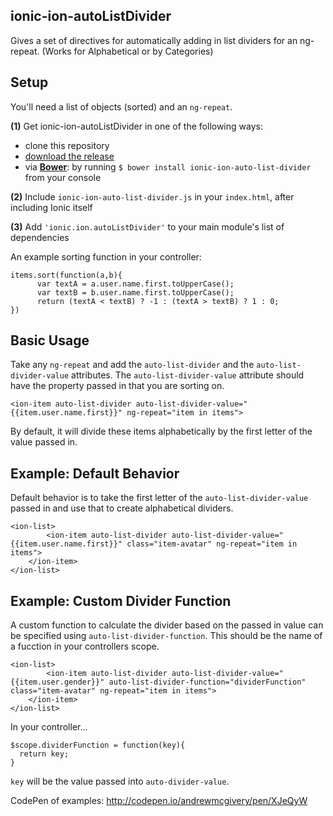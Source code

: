 ## ionic-ion-autoListDivider
Gives a set of directives for automatically adding in list dividers for an ng-repeat. (Works for Alphabetical or by Categories)

## Setup
You'll need a list of objects (sorted) and an `ng-repeat`.

**(1)** Get ionic-ion-autoListDivider in one of the following ways:
 - clone this repository
 - [download the release](http://github.com/khaeransori/ionic-ion-autoListDivider/blob/master/ionic-ion-auto-list-divider.js)
 - via **[Bower](http://bower.io/)**: by running `$ bower install ionic-ion-auto-list-divider` from your console

**(2)** Include `ionic-ion-auto-list-divider.js` in your `index.html`, after including Ionic itself

**(3)** Add `'ionic.ion.autoListDivider'` to your main module's list of dependencies

An example sorting function in your controller:

```
items.sort(function(a,b){
      var textA = a.user.name.first.toUpperCase();
      var textB = b.user.name.first.toUpperCase();
      return (textA < textB) ? -1 : (textA > textB) ? 1 : 0;
})
```

## Basic Usage
Take any `ng-repeat` and add the `auto-list-divider` and the `auto-list-divider-value` attributes. The `auto-list-divider-value` attribute should have the property passed in that you are sorting on.

```
<ion-item auto-list-divider auto-list-divider-value="{{item.user.name.first}}" ng-repeat="item in items">
```

By default, it will divide these items alphabetically by the first letter of the value passed in.

## Example: Default Behavior
Default behavior is to take the first letter of the `auto-list-divider-value` passed in and use that to create alphabetical dividers.

```
<ion-list>
        <ion-item auto-list-divider auto-list-divider-value="{{item.user.name.first}}" class="item-avatar" ng-repeat="item in items">
	</ion-item>
</ion-list>
```

## Example: Custom Divider Function
A custom function to calculate the divider based on the passed in value can be specified using `auto-list-divider-function`. This should be the name of a fucction in your controllers scope.

```
<ion-list>
        <ion-item auto-list-divider auto-list-divider-value="{{item.user.gender}}" auto-list-divider-function="dividerFunction" class="item-avatar" ng-repeat="item in items">
	</ion-item>
</ion-list>
```

In your controller...

```
$scope.dividerFunction = function(key){
  return key;
}
```

`key` will be the value passed into `auto-divider-value`.

CodePen of examples: http://codepen.io/andrewmcgivery/pen/XJeQyW
